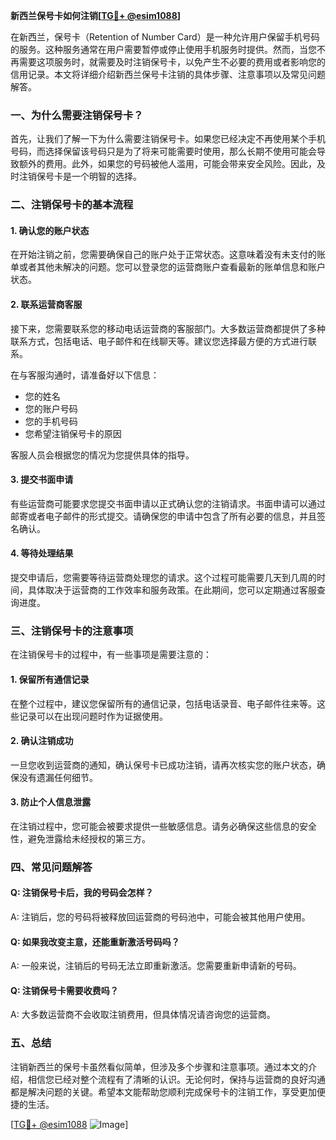 **新西兰保号卡如何注销[[TG💪+ @esim1088](https://t.me/s/esim1088)]**

在新西兰，保号卡（Retention of Number Card）是一种允许用户保留手机号码的服务。这种服务通常在用户需要暂停或停止使用手机服务时提供。然而，当您不再需要这项服务时，就需要及时注销保号卡，以免产生不必要的费用或者影响您的信用记录。本文将详细介绍新西兰保号卡注销的具体步骤、注意事项以及常见问题解答。

### 一、为什么需要注销保号卡？

首先，让我们了解一下为什么需要注销保号卡。如果您已经决定不再使用某个手机号码，而选择保留该号码只是为了将来可能需要时使用，那么长期不使用可能会导致额外的费用。此外，如果您的号码被他人滥用，可能会带来安全风险。因此，及时注销保号卡是一个明智的选择。

### 二、注销保号卡的基本流程

#### 1. 确认您的账户状态

在开始注销之前，您需要确保自己的账户处于正常状态。这意味着没有未支付的账单或者其他未解决的问题。您可以登录您的运营商账户查看最新的账单信息和账户状态。

#### 2. 联系运营商客服

接下来，您需要联系您的移动电话运营商的客服部门。大多数运营商都提供了多种联系方式，包括电话、电子邮件和在线聊天等。建议您选择最方便的方式进行联系。

在与客服沟通时，请准备好以下信息：
- 您的姓名
- 您的账户号码
- 您的手机号码
- 您希望注销保号卡的原因

客服人员会根据您的情况为您提供具体的指导。

#### 3. 提交书面申请

有些运营商可能要求您提交书面申请以正式确认您的注销请求。书面申请可以通过邮寄或者电子邮件的形式提交。请确保您的申请中包含了所有必要的信息，并且签名确认。

#### 4. 等待处理结果

提交申请后，您需要等待运营商处理您的请求。这个过程可能需要几天到几周的时间，具体取决于运营商的工作效率和服务政策。在此期间，您可以定期通过客服查询进度。

### 三、注销保号卡的注意事项

在注销保号卡的过程中，有一些事项是需要注意的：

#### 1. 保留所有通信记录

在整个过程中，建议您保留所有的通信记录，包括电话录音、电子邮件往来等。这些记录可以在出现问题时作为证据使用。

#### 2. 确认注销成功

一旦您收到运营商的通知，确认保号卡已成功注销，请再次核实您的账户状态，确保没有遗漏任何细节。

#### 3. 防止个人信息泄露

在注销过程中，您可能会被要求提供一些敏感信息。请务必确保这些信息的安全性，避免泄露给未经授权的第三方。

### 四、常见问题解答

#### Q: 注销保号卡后，我的号码会怎样？
A: 注销后，您的号码将被释放回运营商的号码池中，可能会被其他用户使用。

#### Q: 如果我改变主意，还能重新激活号码吗？
A: 一般来说，注销后的号码无法立即重新激活。您需要重新申请新的号码。

#### Q: 注销保号卡需要收费吗？
A: 大多数运营商不会收取注销费用，但具体情况请咨询您的运营商。

### 五、总结

注销新西兰的保号卡虽然看似简单，但涉及多个步骤和注意事项。通过本文的介绍，相信您已经对整个流程有了清晰的认识。无论何时，保持与运营商的良好沟通都是解决问题的关键。希望本文能帮助您顺利完成保号卡的注销工作，享受更加便捷的生活。

[[TG💪+ @esim1088](https://t.me/s/esim1088) ![Image](https://i.postimg.cc/4NQfJmqS/Snipaste-2025-05-13-00-14-12.png)]
